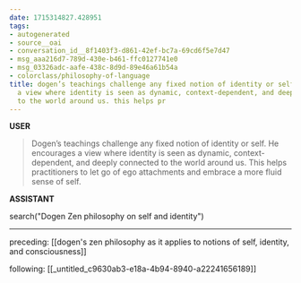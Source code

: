 ```yaml
---
date: 1715314827.428951
tags:
- autogenerated
- source__oai
- conversation_id__8f1403f3-d861-42ef-bc7a-69cd6f5e7d47
- msg_aaa216d7-789d-430e-b461-ffc0127741e0
- msg_03326adc-aafe-438c-8d9d-89e46a61b54a
- colorclass/philosophy-of-language
title: dogen’s teachings challenge any fixed notion of identity or self. he encourages
  a view where identity is seen as dynamic, context-dependent, and deeply connected
  to the world around us. this helps pr
---
```


**USER**

> Dogen’s teachings challenge any fixed notion of identity or self. He encourages a view where identity is seen as dynamic, context-dependent, and deeply connected to the world around us. This helps practitioners to let go of ego attachments and embrace a more fluid sense of self.


**ASSISTANT**

search("Dogen Zen philosophy on self and identity")


---

preceding: [[dogen's zen philosophy as it applies to notions of self, identity, and consciousness]]  


following: [[_untitled_c9630ab3-e18a-4b94-8940-a22241656189]]